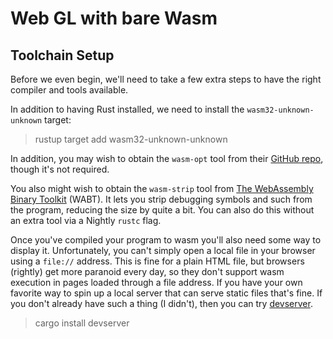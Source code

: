 
# Web GL with bare Wasm

## Toolchain Setup

Before we even begin, we'll need to take a few extra steps to have the right compiler and tools available.

In addition to having Rust installed, we need to install the `wasm32-unknown-unknown` target:

> rustup target add wasm32-unknown-unknown

In addition, you may wish to obtain the `wasm-opt` tool from their [GitHub repo](https://github.com/WebAssembly/binaryen),
though it's not required.

You also might wish to obtain the `wasm-strip` tool from [The WebAssembly Binary Toolkit](https://github.com/WebAssembly/wabt) (WABT).
It lets you strip debugging symbols and such from the program, reducing the size by quite a bit.
You can also do this without an extra tool via a Nightly `rustc` flag.

Once you've compiled your program to wasm you'll also need some way to display it.
Unfortunately, you can't simply open a local file in your browser using a `file://` address.
This is fine for a plain HTML file,
but browsers (rightly) get more paranoid every day,
so they don't support wasm execution in pages loaded through a file address.
If you have your own favorite way to spin up a local server that can serve static files that's fine.
If you don't already have such a thing (I didn't), then you can try [devserver](https://crates.io/crates/devserver).

> cargo install devserver

